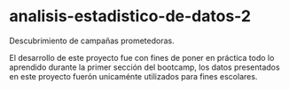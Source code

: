 # analisis-estadistico-de-datos-2
Descubrimiento de campañas prometedoras.

El desarrollo de este proyecto fue con fines de poner en práctica todo lo aprendido durante la primer sección del bootcamp, los datos presentados en este proyecto fuerón unicaménte utilizados para fines escolares.
